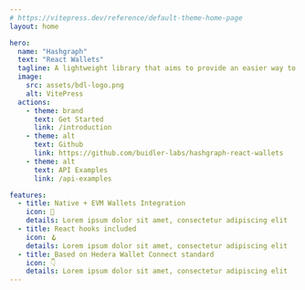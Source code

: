 ```yaml
---
# https://vitepress.dev/reference/default-theme-home-page
layout: home

hero:
  name: "Hashgraph"
  text: "React Wallets"
  tagline: A lightweight library that aims to provide an easier way to interact with the <a class="link" href="https://hedera.com/" target="_blank">Hedera</a> network from a UI perspective
  image:
    src: assets/bdl-logo.png
    alt: VitePress
  actions:
    - theme: brand
      text: Get Started
      link: /introduction
    - theme: alt
      text: Github
      link: https://github.com/buidler-labs/hashgraph-react-wallets
    - theme: alt
      text: API Examples
      link: /api-examples

features:
  - title: Native + EVM Wallets Integration
    icon: 🔗
    details: Lorem ipsum dolor sit amet, consectetur adipiscing elit
  - title: React hooks included
    icon: 🪝
    details: Lorem ipsum dolor sit amet, consectetur adipiscing elit
  - title: Based on Hedera Wallet Connect standard
    icon: 👇
    details: Lorem ipsum dolor sit amet, consectetur adipiscing elit
---
```



